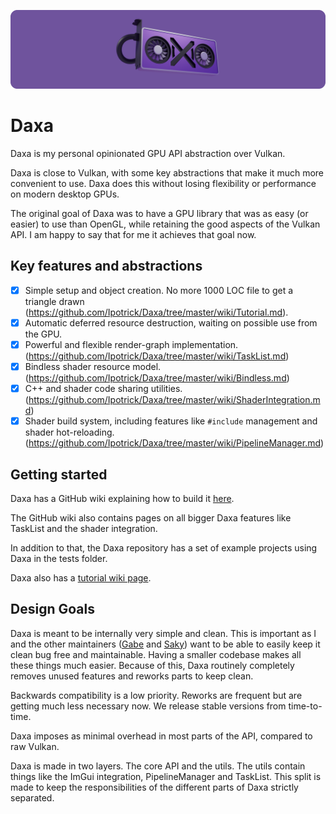 <p align="center">
  <!-- <a href="https://github.com/Ipotrick/Daxa"> -->
    <img src="misc/daxa-logo.png" width="800" alt="Daxa logo">
  <!-- </a> -->
</p>

# Daxa

Daxa is my personal opinionated GPU API abstraction over Vulkan.

Daxa is close to Vulkan, with some key abstractions that make it much more convenient to use. Daxa does this without losing flexibility or performance on modern desktop GPUs.

The original goal of Daxa was to have a GPU library that was as easy (or easier) to use than OpenGL, while retaining the good aspects of the Vulkan API.
I am happy to say that for me it achieves that goal now.

## Key features and abstractions
- [x] Simple setup and object creation. No more 1000 LOC file to get a triangle drawn (https://github.com/Ipotrick/Daxa/tree/master/wiki/Tutorial.md).
- [x] Automatic deferred resource destruction, waiting on possible use from the GPU.
- [x] Powerful and flexible render-graph implementation. (https://github.com/Ipotrick/Daxa/tree/master/wiki/TaskList.md)
- [x] Bindless shader resource model. (https://github.com/Ipotrick/Daxa/tree/master/wiki/Bindless.md)
- [x] C++ and shader code sharing utilities. (https://github.com/Ipotrick/Daxa/tree/master/wiki/ShaderIntegration.md)
- [x] Shader build system, including features like `#include` management and shader hot-reloading. (https://github.com/Ipotrick/Daxa/tree/master/wiki/PipelineManager.md)

## Getting started

Daxa has a GitHub wiki explaining how to build it [here](https://github.com/Ipotrick/Daxa/wiki/Building).

The GitHub wiki also contains pages on all bigger Daxa features like TaskList and the shader integration.

In addition to that, the Daxa repository has a set of example projects using Daxa in the tests folder.

Daxa also has a [tutorial wiki page](https://github.com/Ipotrick/Daxa/tree/master/wiki/Tutorial.md).

## Design Goals

Daxa is meant to be internally very simple and clean. This is important as I and the other maintainers ([Gabe](https://www.github.com/GabeRundlett) and [Saky](https://github.com/MatejSakmary)) want to be able to easily keep it clean bug free and maintainable. Having a smaller codebase makes all these things much easier. Because of this, Daxa routinely completely removes unused features and reworks parts to keep clean.

Backwards compatibility is a low priority. Reworks are frequent but are getting much less necessary now. We release stable versions from time-to-time.

Daxa imposes as minimal overhead in most parts of the API, compared to raw Vulkan.

Daxa is made in two layers. The core API and the utils. The utils contain things like the ImGui integration, PipelineManager and TaskList. This split is made to keep the responsibilities of the different parts of Daxa strictly separated.
